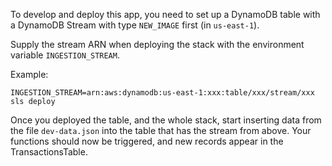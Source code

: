To develop and deploy this app, you need to set up
a DynamoDB table with a DynamoDB Stream with type `NEW_IMAGE` first (in `us-east-1`). 

Supply the stream
ARN when deploying the stack with the environment variable
`INGESTION_STREAM`.

Example:

```
INGESTION_STREAM=arn:aws:dynamodb:us-east-1:xxx:table/xxx/stream/xxx sls deploy
```

Once you deployed the table, and the whole stack, start inserting
data from the file `dev-data.json` into the table that has the stream from above.
Your functions should now be triggered, and new records appear in the TransactionsTable.
